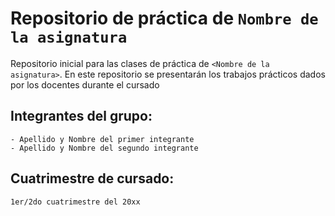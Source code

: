# Repositorio de práctica de `Nombre de la asignatura`

Repositorio inicial para las clases de práctica de `<Nombre de la asignatura>`. En este repositorio se presentarán los trabajos prácticos dados por los docentes durante el cursado

## Integrantes del grupo:
    - Apellido y Nombre del primer integrante
    - Apellido y Nombre del segundo integrante

## Cuatrimestre de cursado:
    1er/2do cuatrimestre del 20xx
